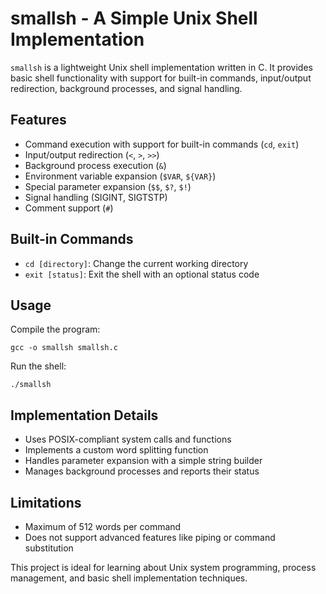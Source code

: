 # smallsh - A Simple Unix Shell Implementation

`smallsh` is a lightweight Unix shell implementation written in C. It provides basic shell functionality with support for built-in commands, input/output redirection, background processes, and signal handling.

## Features

- Command execution with support for built-in commands (`cd`, `exit`)
- Input/output redirection (`<`, `>`, `>>`)
- Background process execution (`&`)
- Environment variable expansion (`$VAR`, `${VAR}`)
- Special parameter expansion (`$$`, `$?`, `$!`)
- Signal handling (SIGINT, SIGTSTP)
- Comment support (`#`)

## Built-in Commands

- `cd [directory]`: Change the current working directory
- `exit [status]`: Exit the shell with an optional status code

## Usage

Compile the program:

`gcc -o smallsh smallsh.c`

Run the shell:

`./smallsh`

## Implementation Details

- Uses POSIX-compliant system calls and functions
- Implements a custom word splitting function
- Handles parameter expansion with a simple string builder
- Manages background processes and reports their status

## Limitations

- Maximum of 512 words per command
- Does not support advanced features like piping or command substitution

This project is ideal for learning about Unix system programming, process management, and basic shell implementation techniques.

